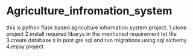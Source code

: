# Agriculture_infromation_system
this is python flask based agriculture information system project.
1.clone project
2.install required libarys in the mentioned requirement txt file 
3.create database s in post gre sql and run migrations using sql alchemy
4.enjoy project
